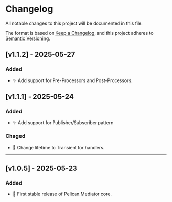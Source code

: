# Changelog

All notable changes to this project will be documented in this file.

The format is based on [Keep a Changelog](https://keepachangelog.com/en/1.0.0/),
and this project adheres to [Semantic Versioning](https://semver.org/spec/v2.0.0.html).

## [v1.1.2] - 2025-05-27

### Added

- ✨ Add support for Pre-Processors and Post-Processors.

## [v1.1.1] - 2025-05-24

### Added

- ✨ Add support for Publisher/Subscriber pattern

### Chaged

- 🔧 Change lifetime to Transient for handlers.

---

## [v1.0.5] - 2025-05-23
### Added
- 🎉 First stable release of Pelican.Mediator core.

